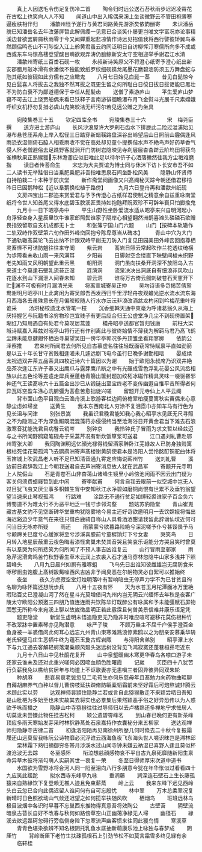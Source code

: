 <!-- { "loadSidebar": true } -->
　　真上人因送毛令伤足复伤冷二首
　　陶令归时远公送石苔秋雨歩迟迟凌霄花在古松上也笑向人人不知
　　闻道山中出入稀偶来溪上坐谈微野云不管田袍薄寒逼瘦肤相伴归
　　潘歙州怪予遂行与黄君同路黄先游浙矣依韵酬寄
　　未识潘岳貌巳知潘岳名去年改藩屏暂此解佩缨一见意已合谈笑仆屡更岂唯文学富况亦论事精溪边昔欲罢屑屑秋雨零于今又闻蝉重起悲凉情作诗远见招值我将西行譬彼矫翼鸟革然顾侣鸣苍山不可陟空入江上舲黄君虽云约同泛明日自访柳恽汀寒儒所向多不成或西或东车马惊髙楼登望酸目睛欲观弄涛仍脍鲸新安太守空相迎举手谢君江水清
　　潘歙州寄纸三百畨石砚一枚
　　永叔新诗笑原父不将澄心纸寄予澄心纸出新安郡腊月敲冰滑有余潘侯不独能致纸罗纹细砚镌龙尾墨花磨碧涵防须玉方舞盘蛇与虺其纸如彼砚如此穷儒有之应瞰鬼
　　八月七日始见白髭一茎
　　昔见白髭惊今见白髭喜人将拔去之我独不然耳拔之既更生留之何所耻白日傥日拔日拔讵能已黑壮不为防白衰不为鄙道德保于中任从髭髪齿
　　送僧了素游庐山
　　平生爱庐山梦寝不可去江上饶贾船偶来看巳饫释子言南游徘徊瞻瀑布月飞金熨斗光展千尺素嫦娥呼织女机杼勿复措必虞山鬼笑皎洁无纤污尔若见远公赠之为坐具






　　宛陵集巻三十五
　　钦定四库全书
　　宛陵集巻三十六　　　　宋　梅尧臣　撰
　　送方进士游庐山
　　长风沙浪屋许大罗刹石齿水下排歴此二险过湓浦始见瀑布悬苍厓系舟上岸入松径三日踏穿新蜡鞵路盘深谷出岭望后山日照前山霾偶逢风雨恐衣湿侧倚石脇人相乖雨收不觉在高处却见童仆提携偕水声不絶鸟声好药草香气侵人怀老僧避俗去足跣野客就涧开门防树岩隐映见寺刹层层杳杳跻云阶坞田将获鸟雀横秋果正熟猴猨东林澹齑应似旧唯此足以待尔侪子心洒落撇然往我方尘垢难磨揩
　　读日者传荅俞生
　　宋忠为大夫贾谊为博士同与休沐下访卜长安市吾不如二人读书无举跬借曰当乗肥乗肥非吾指唯思泉石间坐卧松风美
　　隐静山怀贤师自持柏栽二十本种于防庆堂
　　新作斋堂祠画像又兴髙阁秘天踪今朝还借君移柏昨日已因鹅种松【近以羣鹅换松植于路傍】
　　九月六日登舟再和潘歙州纸砚
　　文房四宝出二郡迩来赏爱君与予予传澄心古纸样君使制之精意余自兹重咏南堂纸将令世人知首尾又得水底碧玉腴溪匠畏持如抱虺拜贶双珍不可辞年衰只怕擨揄鬼
　　九月十一日下昭亭舟中
　　平生山野性坐卧爱流水适从昭亭来兴自明河起小舟浮轻查身入星辰里饮牛谁家郎照鬓谁家子隔岸心相望翻然洲鹊喜滩头磷磷石欲赠畏指毁留取自支机成都无卜士
　　和张簿宁国山门六题
　　山门【按碑本轨辙作二轨双峙作双壁第六句作田外峰峦回抱兮陈卑尊当从碑本】
　　青山中穴为大门下通轨辙髙莫论飞云出纳不计限双峙平削无刀防入门复见田园美田外峰峦回抱尊栖灵畜怪不可诘防魈往往来守阍
　　紫云岩
　　髙岩日照云常起吹作兰花透纹绮横为歩障看未收山雨一来风满耳
　　夕阳岩
　　日脚射空金缕直下映壁间梭未织野老先知雨又风明朝望此重云黑
　　朝阳洞
　　洞门虽向扶桑开洞深不放阳乌入古来道士今莫逢石壁乳流苔正湿
　　涟漪洞
　　流泉决决出洞厎自有细浪非风吹山花逐水到山下漏泄人间春未知
　　碧云洞
　　谁将万古倚云劒刺破苍石天窻开下贮渊不可极有时月漏清光来
　　将离宣城寄吴正仲
　　吴均诗语多竒揭苦倩鸳鸯谢明月昭亭川上此禽闲为寄吴郎吾西发西归千里浮轻舟夜观蟾光逆水流水流东海月西海各去虽殊意长在月偏皎皎随人行水亦沄沄非浪改酒盆龙杓闲到吟梅花重叶将谁采
　　汤珙秘校遗沈水管笔一枝
　　沉香细榦天通中束毫为呼诸葛翁久从海上厌持握乞与阮籍书涂穷物珍岂宜贱子有更后应合归王公虚堂净几尘不到砚傍置架瑚红乃知用遇自有处君今莫叹居蒿蓬
　　檥舟昭亭送都官暂归钱唐
　　前枉大梁城诗赋嘉入幕兹对昭亭山将行还有作别离此与彼终始情不薄我为解羁马君乃髙飞鹤尘蹄未能息徤翅怀栖泊寻巢望吴田一傍华亭郭况多丹顶雏坐看翔寥廓
　　依韵公泽察推
　　君来何所闻君去何所见自古慕虚名往往轻既面窃常恃赋禀平直如劲箭是以五十年长甘守贫贱相逢嗟未几遽远剧飞电今虽行巳晚多谢勤相唁
　　晏成续太祝遗双井茶五品茶具四枚近诗六十篇因以为谢
　　始于欧阳永叔席乃识双井絶品茶次逢江东许子春又出鹰爪与露芽鹰爪断之中有光碾成雪色浮乳花晏公风流丞相族以此五色论等差逺走犀兵至蓬巷青篛出箧封题加纹柘冰磁作精具灵味一啜驱昬邪神还气王读髙咏六十五篇金出沙已从锻链出至宝终老不变传幽遐自惟平昔所得者何异瓦砾空盈车涤心洗腑彊为荅愈苦愈拙徒兴嗟
　　留题开元寺仙上人平云阁
　　背市面山色平目观白云渔舟溪上歌游客栏边闻俯檐翠柏瘦蔓篱秋实蕡偶来心意静尘虑如埽坌
　　送黄生
　　我本东西南北人穷涂不复泪霑巾亦知车马有行色为见长沮与问津
　　别张景嵩
　　我虽识君晚君能知我心我心昭亭水见厎无尺寻照之不为隐测之不为深鱼鰕既混混藻荇亦侵侵终当至沧海浴日开黄金君当下滩去石浪激寒音犹能洗君目病瞖云销岑
　　别钟京
　　我怜钟氏子冒雨为求文暂以经兹迈与之书所闻野鸥窥笔砚舟子采蒿芹况有新炊饭箪浆可送君
　　江口遇刘糺曹赴鄂州寄张大卿
　　我同陶渊明远忆顔光禄得钱留酒家醉卧江芜緑故人已防身独贱篱根枯死佳花菊孤鸿飞去鹦鹉洲寄声髙楼谢黄鹄使君本是洛阳人尝怜酩酊铜驼曲休将玉笛城上吹武昌老人听不足巳知清音通九霄定应悔说蕲州竹
　　送刘糺曹
　　溪边前日君辞我江上今朝我送君自去芦洲寄消息故人犹在武昌军
　　寄题开元寺明上人院假山
　　石是青苍石山非杳蔼山诸峰生镜里小岭傍池闲雨不因云出门疑为客关何须费蜡屐暂到此中闲
　　寄李献甫
　　何言自我去眼前一似空城中岂无人过目犹飞虫又厌尘事多枳棘生胷中安知秋江水净碧如磨铜尚恨有世累不及垂钓翁望望当速来止琴视孤鸿
　　行路难
　　涂路无不通行贫足如缚轻裘谁家子百金负六博蜀道不为难太行不为恶平地乏一钱寸歩邻沟壑
　　题姑苏豹隐堂
　　青山崔嵬藏古基文豹不见空断碑华堂重构犹隐雾地今易主还好竒欲邀明月一去饮嫦娥将悔出海迟谿边少年意气在来往只借白鹿骑自称山人具肴酒酒酣请我留此辞谪仙坟近何可问当日无咏亦所疑
　　雨还
　　雨蒙蒙兮欲暮路险絶兮深泥嗟予仆兮甚馁畏予马兮颠蹄关巳度兮心缓家将至兮渉溪喜膝前兮童穉饷灯下兮女妻
　　哭笑鸟
　　日月转入地星辰蔽重云夜色晦若漆怪禽巢未焚其音哭且笑哀乐讵能分方哭且笑时曾莫有以羣哭为何所悲笑为何所闻了不预人事吉凶谁复云
　　山行冒雨至邨家
　　雨急芹泥滑禽鸣苦竹秋野香生草木云润上衣裘入石才通马穿林忽隐牛山家多浅井下照碧峰头
　　八月九日晨兴如厠有雅啄蛆
　　飞鸟先日出谁知彼雌雄岂无腐防食来啄秽厠虫饱腹上髙树跋觜噪西风吉凶非予闻臭恶在尔躬物灵必自絜可以推始终
　　夜坐
　　夜久方虑寂空堂灯烛明落叶有暂响暗虫无停声力学不为已甘贫且徇名聊为咏怀篇还想阮歩兵
　　八月十五夜有怀
　　天为水苍玉月柁潭面冰万里絶瑕玷百丈已澄凝山河了然在星斗光莫増借问九州内岂无阴云兴缅怀去年秋是夜客广陵太守欧阳公预邀三四朋乃值连连雨共饮陈华灯既醉公有咏属和予未能彊赋石屏物固慙无所称今来宛溪上聊以故嵗徴晶明正若此霡霂且何曽美景信难并康乐语足凭
　　题吏隐堂
　　新堂生虚明未悟追隐吏无乃隐非时唯应喧可避移花莫伤根种竹不改翠牀中置素琴亦见陶潜意
　　咏严子陵
　　不顾万乗主不屈千户侯手澄百金鱼身被一羊裘借问此何耳心远忘九州青山束寒滩溅浪惊素鸥以之为朋亲安慕乗华辀老氏轻璧马庄生恶牺牛终为蕴石玉夐古辉岩陬
　　与浔阳舍弟别
　　昭亭潭上水下与九江通去客解轻舸落潮乗顺风廻头迷远树没背见飞鸿寂寞还蓬巷桓彞宅近东
　　九月十八日山中见杜鹃花复开
　　山中泉壑暖幽木寒更华春鸟各噤口游子未还家云谁未及还对此重兴嗟何必因啼血顔色胜曙霞
　　记嵗
　　买臣四十八犹苦行负薪我免以樵给贫居年与均道上不讴歌妻亦无恚嗔三者固异彼异同双朱轮
　　种胡麻
　　悲哀易衰老鬓忽见二毛苟生亦何乐慈母年且髙勉力向药物曲畦聊自薅胡麻养气血种以督儿曹傍枝延扶疎脩防緐槖韬霜前未坚好霜后可炮熬诚非腾云术顾此实以劳
　　达观禅师昙頴住隐静兰若或言自此猕猴散走不来颖尝哂曰吾知是山枇杷为多始至也未实故其去将实也必羣集后果然颖恶乎俗之好异恐传以为人惑欲予咏而播之
　　隐静山中寺猕猴往往过导师归以去卢橘熟还多禅地宁求恡居人切莫讹未尝嫌此物任挂古松柯
　　颖公遗碧霄峰茗
　　到山春已晚何更有新茶峰顶应多雨天寒始发芽采时林狖静蒸处石泉嘉持作衣囊秘分来五柳家
　　送达观禅师归隐静寺古律二首
　　初逢洛阳陌再见南徐州所歴几何时倐去二十秋今复振霜屦还山远莫留我咏阮公诗物靡必沉浮谁云西海鱼夜飞东海头世人嗟识昧岂是滞林邱
　　栗林霜下熟归摘御穷冬帯月渉溪水过山闻寺钟未嫌云衲湿已喜野人逢且莫似杯渡沧波无去踪
　　冬至感怀
　　衔泣想慈顔感物哀不平自古九泉死靡随新阳生禀命异草木彼将渐勾萌人实嗣其世一衰复一荣
　　冬至日得师厚宋次道中道书
　　水国欲为雪野冰将合河人同一阳至泪向八行多朋意今犹在年华怅似过看看四十九应笑此蹉跎
　　拟水西寺东峰亭九咏
　　垂涧藤
　　涧深连石壁石上生长藤孤猿来自熟縁饮下复登赖无樵人迹且免束薪蒸
　　岭上云
　　我来东峰下远见西岭头白云忽已合向此偶迟留人谁问何有自可忘殷忧
　　林中翠
　　万木总柔翠况复新晴时日色照欲动山气敛还迟望之如何揽举袂随风吹
　　栖烟鸟
　　班班远林鸟极目波烟中各识时早暮不忘巢西东推物得真意吾将效陶公
　　古壁苔
　　阴壁流暗泉古苔长自好不改春与秋何如路傍草空山正幽蔼净緑无人埽
　　幽径石
　　縁溪去欲远磊砢忽碍行旁临侧身险下忽寒流声幽客惯来往同此猨鸟情
　　寒溪草
　　青青色堪染欲辨不知名根阴托乳鱼水厎抽新萌康乐池上咏独与春梦成
　　阴厓竹
　　背岭断厓下老竹生扶疎孤根石上引劲节松不如莫言霜雪多终见緑有余
　　临轩桂
